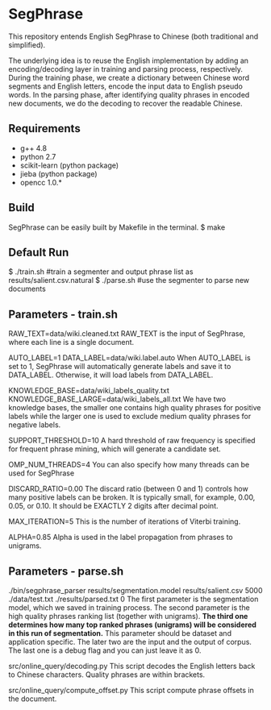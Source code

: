# SegPhrase
This repository entends English SegPhrase to Chinese (both traditional and simplified).

The underlying idea is to reuse the English implementation by adding an encoding/decoding layer in training and parsing process, respectively.
During the training phase, we create a dictionary between Chinese word segments and English letters, encode the input data to English pseudo words. In the parsing phase, after identifying quality phrases in encoded new documents, we do the decoding to recover the readable Chinese.

## Requirements

* g++ 4.8
* python 2.7
* scikit-learn (python package)
* jieba (python package)
* opencc 1.0.*

## Build

SegPhrase can be easily built by Makefile in the terminal.
$ make

## Default Run

$ ./train.sh  #train a segmenter and output phrase list as results/salient.csv.natural
$ ./parse.sh  #use the segmenter to parse new documents

## Parameters - train.sh

RAW_TEXT=data/wiki.cleaned.txt
RAW_TEXT is the input of SegPhrase, where each line is a single document.

AUTO_LABEL=1
DATA_LABEL=data/wiki.label.auto
When AUTO_LABEL is set to 1, SegPhrase will automatically generate labels and save it to DATA_LABEL. Otherwise, it will load labels from DATA_LABEL.

KNOWLEDGE_BASE=data/wiki_labels_quality.txt
KNOWLEDGE_BASE_LARGE=data/wiki_labels_all.txt
We have two knowledge bases, the smaller one contains high quality phrases for positive labels while the larger one is used to exclude medium quality phrases for negative labels.

SUPPORT_THRESHOLD=10
A hard threshold of raw frequency is specified for frequent phrase mining, which will generate a candidate set.

OMP_NUM_THREADS=4
You can also specify how many threads can be used for SegPhrase

DISCARD_RATIO=0.00
The discard ratio (between 0 and 1) controls how many positive labels can be broken. It is typically small, for example, 0.00, 0.05, or 0.10. It should be EXACTLY 2 digits after decimal point.

MAX_ITERATION=5
This is the number of iterations of Viterbi training.

ALPHA=0.85
Alpha is used in the label propagation from phrases to unigrams.

## Parameters - parse.sh

./bin/segphrase_parser results/segmentation.model results/salient.csv 5000 ./data/test.txt ./results/parsed.txt 0
The first parameter is the segmentation model, which we saved in training process. The second parameter is the high quality phrases ranking list (together with unigrams). **The third one determines how many top ranked phrases (unigrams) will be considered in this run of segmentation.** This parameter should be dataset and application specific. The later two are the input and the output of corpus. The last one is a debug flag and you can just leave it as 0.

src/online_query/decoding.py
This script decodes the English letters back to Chinese characters. Quality phrases are within brackets.

src/online_query/compute_offset.py 
This script compute phrase offsets in the document.
